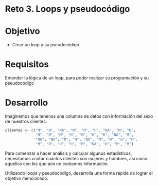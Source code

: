 # Reto 3. Loops y pseudocódigo

# Objetivo 

- Crear un loop y su pseudocódigo

# Requisitos

Entender la lógica de un loop, para poder realizar su programación y su pseudocódigo 

# Desarrollo

Imaginemos que tenenos una columna de datos con información del sexo de nuestros clientes:
```R
clientes <- c("M", "H", "NA", "M", "M", "H", "NA", "M", "H",
              "M", "M", "M", "H", "M", "H", "H", "NA", "M",
              "NA", "NA", "M", "H", "NA", "M", "M", "H", "H",
              "M", "H", "H", "H", "M", "NA", "H", "M", "M")
```

Para comenzar a hacer análisis y calcular algunos estadísticos, necesitamos contar 
cuántos clientes son mujeres y hombres, así como aquellos con los que aún no 
contamos información.

Utilizando loops y pseudocódigo, desarrolla una forma rápida de lograr el objetivo
mencionado.
